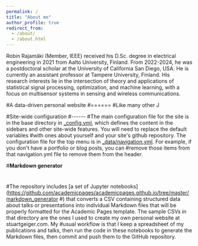 ```yaml
---
permalink: /
title: "About me"
author_profile: true
redirect_from: 
  - /about/
  - /about.html
---
```


Robin Rajamäki (Member, IEEE) received his D.Sc. degree in electrical engineering in 2021 from Aalto University, Finland. From 2022-2024, he was a postdoctoral scholar at the University of California San Diego, USA. He is currently an assistant professor at Tampere University, Finland. His research interests lie in the intersection of theory and applications of statistical signal processing, optimization, and machine learning, with a focus on multisensor systems in sensing and wireless communications.

#A data-driven personal website
#======
#Like many other J

#Site-wide configuration
#------
#The main configuration file for the site is in the base directory in [_config.yml](https://github.com/academicpages/academicpages.github.io/blob/master/_config.yml), which defines the content in the sidebars and other site-wide features. You will need to replace the default variables #with ones about yourself and your site's github repository. The configuration file for the top menu is in [_data/navigation.yml](https://github.com/academicpages/academicpages.github.io/blob/master/_data/navigation.yml). For example, if you don't have a portfolio or blog posts, you can #remove those items from that navigation.yml file to remove them from the header. 

#**Markdown generator**
#
#The repository includes [a set of Jupyter notebooks](https://github.com/academicpages/academicpages.github.io/tree/master/markdown_generator
#) that converts a CSV containing structured data about talks or presentations into individual Markdown files that will be properly formatted for the Academic Pages template. The sample CSVs in that directory are the ones I used to create my own personal website at stuartgeiger.com. My #usual workflow is that I keep a spreadsheet of my publications and talks, then run the code in these notebooks to generate the Markdown files, then commit and push them to the GitHub repository.

